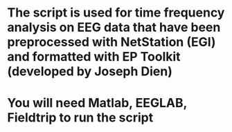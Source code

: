 # The script is used for time frequency analysis on EEG data that have been preprocessed with NetStation (EGI) and formatted with EP Toolkit (developed by Joseph Dien)
# You will need Matlab, EEGLAB, Fieldtrip to run the script
